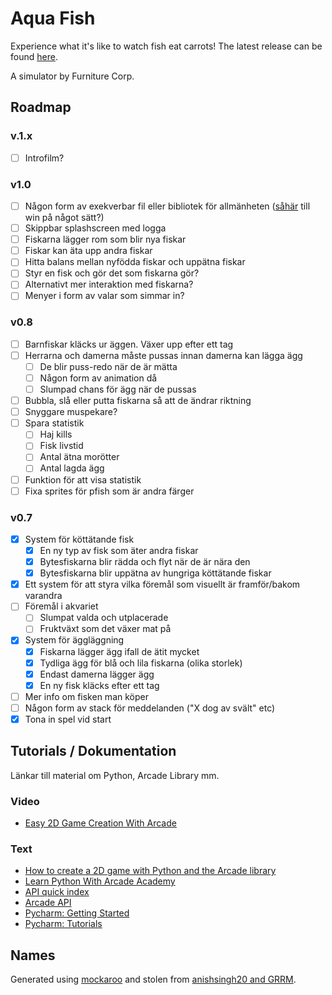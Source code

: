 # Aqua Fish

Experience what it's like to watch fish eat carrots! The latest release can be found [here](https://github.com/owlnical/fc-aqua-fish/releases).

A simulator by Furniture Corp.

## Roadmap

### v.1.x
- [ ] Introfilm?

### v1.0

- [ ] Någon form av exekverbar fil eller bibliotek för allmänheten ([såhär](http://arcade.academy/examples/pyinstaller.html) till win på något sätt?)
- [ ] Skippbar splashscreen med logga
- [ ] Fiskarna lägger rom som blir nya fiskar
- [ ] Fiskar kan äta upp andra fiskar
- [ ] Hitta balans mellan nyfödda fiskar och uppätna fiskar
- [ ] Styr en fisk och gör det som fiskarna gör?
- [ ] Alternativt mer interaktion med fiskarna?
- [ ] Menyer i form av valar som simmar in?

### v0.8
- [ ] Barnfiskar kläcks ur äggen. Växer upp efter ett tag
- [ ] Herrarna och damerna måste pussas innan damerna kan lägga ägg
  - [ ] De blir puss-redo när de är mätta
  - [ ] Någon form av animation då
  - [ ] Slumpad chans för ägg när de pussas
- [ ] Bubbla, slå eller putta fiskarna så att de ändrar riktning
- [ ] Snyggare muspekare?
- [ ] Spara statistik
  - [ ] Haj kills
  - [ ] Fisk livstid
  - [ ] Antal ätna morötter
  - [ ] Antal lagda ägg
- [ ] Funktion för att visa statistik
- [ ] Fixa sprites för pfish som är andra färger

### v0.7
- [x] System för köttätande fisk
  - [x] En ny typ av fisk som äter andra fiskar
  - [x] Bytesfiskarna blir rädda och flyt när de är nära den
  - [x] Bytesfiskarna blir uppätna av hungriga köttätande fiskar
- [x] Ett system för att styra vilka föremål som visuellt är framför/bakom varandra
- [ ] Föremål i akvariet
  - [ ] Slumpat valda och utplacerade
  - [ ] Fruktväxt som det växer mat på
- [x] System för äggläggning 
  - [x] Fiskarna lägger ägg ifall de ätit mycket
  - [x] Tydliga ägg för blå och lila fiskarna (olika storlek)
  - [x] Endast damerna lägger ägg
  - [x] En ny fisk kläcks efter ett tag
- [ ] Mer info om fisken man köper
- [ ] Någon form av stack för meddelanden ("X dog av svält" etc)
- [x] Tona in spel vid start

## Tutorials / Dokumentation

Länkar till material om Python, Arcade Library mm.

### Video

- [Easy 2D Game Creation With Arcade](https://www.youtube.com/watch?v=8InKwiysVIk)

### Text

- [How to create a 2D game with Python and the Arcade library](https://opensource.com/article/18/4/easy-2d-game-creation-python-and-arcade)
- [Learn Python With Arcade Academy](https://arcade-book.readthedocs.io/en/latest/)
- [API quick index](http://arcade.academy/quick_index.html)
- [Arcade API](http://arcade.academy/arcade.html)
- [Pycharm: Getting Started](https://confluence.jetbrains.com/display/PYH/Getting+Started+with+PyCharm)
- [Pycharm: Tutorials](https://confluence.jetbrains.com/display/PYH/PyCharm+Tutorials)

## Names

Generated using [mockaroo](https://mockaroo.com/) and stolen from [anishsingh20 and GRRM](https://github.com/anishsingh20/Network-Analysis-of-Game-of-Thrones).
